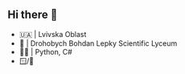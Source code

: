 ## Hi there 👋

- 🇺🇦 | Lvivska Oblast
- 🏫 | Drohobych Bohdan Lepky Scientific Lyceum
- 👨‍💻 | Python, C#
- 🪟/🐧
 

<!--
**olehm208/olehm208** is a ✨ _special_ ✨ repository because its `README.md` (this file) appears on your GitHub profile.

Here are some ideas to get you started:

- 🔭 I’m currently working on ...
- 🌱 I’m currently learning ...
- 👯 I’m looking to collaborate on ...
- 🤔 I’m looking for help with ...
- 💬 Ask me about ...
- 📫 How to reach me: ...
- 😄 Pronouns: ...
- ⚡ Fun fact: ...
-->
